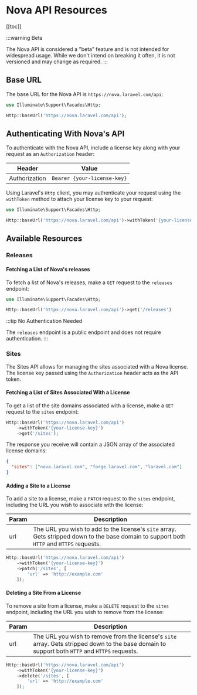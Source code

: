 # Nova API Resources

[[toc]]

:::warning Beta

The Nova API is considered a "beta" feature and is not intended for widespread usage. While we don't intend on breaking it often, it is not versioned and may change as required.
:::

## Base URL

The base URL for the Nova API is `https://nova.laravel.com/api`:

```php
use Illuminate\Support\Facades\Http;

Http::baseUrl('https://nova.laravel.com/api');
```

## Authenticating With Nova's API

To authenticate with the Nova API, include a license key along with your request as an `Authorization` header:

| Header        | Value                       |
| ------------- | --------------------------- |
| Authorization | `Bearer {your-license-key}` |

Using Laravel's `Http` client, you may authenticate your request using the `withToken` method to attach your license key to your request:

```php
use Illuminate\Support\Facades\Http;

Http::baseUrl('https://nova.laravel.com/api')->withToken('{your-license-key}')
```

## Available Resources

### Releases

#### Fetching a List of Nova's releases

To fetch a list of Nova's releases, make a `GET` request to the `releases` endpoint:

```php
use Illuminate\Support\Facades\Http;

Http::baseUrl('https://nova.laravel.com/api')->get('/releases')
```

:::tip No Authentication Needed

The `releases` endpoint is a public endpoint and does not require authentication.
:::

### Sites

The Sites API allows for managing the sites associated with a Nova license. The license key passed using the `Authorization` header acts as the API token.

#### Fetching a List of Sites Associated With a License

To get a list of the site domains associated with a license, make a `GET` request to the `sites` endpoint:

```php
Http::baseUrl('https://nova.laravel.com/api')
    ->withToken('{your-license-key}')
    ->get('/sites');
```

The response you receive will contain a JSON array of the associated license domains:

```json
{
  "sites": ["nova.laravel.com", "forge.laravel.com", "laravel.com"]
}
```

#### Adding a Site to a License

To add a site to a license, make a `PATCH` request to the `sites` endpoint, including the URL you wish to associate with the license:

| Param | Description                                                                                                                               |
| ----- | ----------------------------------------------------------------------------------------------------------------------------------------- |
| url   | The URL you wish to add to the license's `site` array. Gets stripped down to the base domain to support both `HTTP` and `HTTPS` requests. |

```php
Http::baseUrl('https://nova.laravel.com/api')
    ->withToken('{your-license-key}')
    ->patch('/sites', [
        'url' => 'http://example.com'
    ]);
```

#### Deleting a Site From a License

To remove a site from a license, make a `DELETE` request to the `sites` endpoint, including the URL you wish to remove from the license:

| Param | Description                                                                                                                                    |
| ----- | ---------------------------------------------------------------------------------------------------------------------------------------------- |
| url   | The URL you wish to remove from the license's `site` array. Gets stripped down to the base domain to support both `HTTP` and `HTTPS` requests. |

```php
Http::baseUrl('https://nova.laravel.com/api')
    ->withToken('{your-license-key}')
    ->delete('/sites', [
        'url' => 'http://example.com'
    ]);
```
